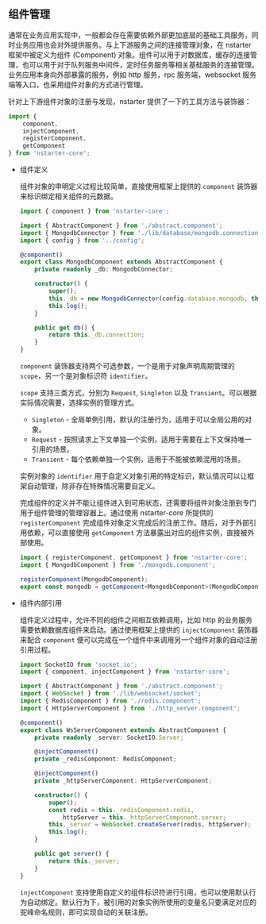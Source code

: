 ## 组件管理

通常在业务应用实现中，一般都会存在需要依赖外部更加底层的基础工具服务，同时业务应用也会对外提供服务。与上下游服务之间的连接管理对象，在 nstarter 框架中被定义为组件 (Component) 对象。组件可以用于对数据库，缓存的连接管理，也可以用于对于队列服务中间件，定时任务服务等相关基础服务的连接管理。业务应用本身向外部暴露的服务，例如 http 服务，rpc 服务端，websocket 服务端等入口，也采用组件对象的方式进行管理。

针对上下游组件对象的注册与发现，nstarter 提供了一下的工具方法与装饰器：

```typescript
import {
    component,
    injectComponent,
    registerComponent,
    getComponent
} from 'nstarter-core';
```

* 组件定义

  组件对象的申明定义过程比较简单，直接使用框架上提供的 `component` 装饰器来标识绑定相关组件的元数据。

  ```typescript
  import { component } from 'nstarter-core';

  import { AbstractComponent } from './abstract.component';
  import { MongodbConnector } from './lib/database/mongodb.connection';
  import { config } from '../config';
  
  @component()
  export class MongodbComponent extends AbstractComponent {
      private readonly _db: MongodbConnector;
  
      constructor() {
          super();
          this._db = new MongodbConnector(config.database.mongodb, this.  _name);
          this.log();
      }
  
      public get db() {
          return this._db.connection;
      }
  }
  ```

  `component` 装饰器支持两个可选参数，一个是用于对象声明周期管理的 `scope`，另一个是对象标识符 `identifier`。
  
  `scope` 支持三类方式，分别为 `Request`, `Singleton` 以及 `Transient`。可以根据实际情况需要，选择实例的管理方式。
 
    * `Singleton` - 全局单例引用，默认的注册行为，适用于可以全局公用的对象。
    * `Request` - 按照请求上下文单独一个实例，适用于需要在上下文保持唯一引用的场景。
    * `Transient` - 每个依赖单独一个实例，适用于不能被依赖混用的场景。

  实例对象的 `identifier` 用于自定义对象引用的特定标识，默认情况可以让框架自动管理，除非存在特殊情况需要自定义。

  完成组件的定义并不能让组件进入到可用状态，还需要将组件对象注册到专门用于组件管理的管理容器上。通过使用 nstarter-core 所提供的 `registerComponent` 完成组件对象定义完成后的注册工作。随后，对于外部引用依赖，可以直接使用 `getComponent` 方法暴露出对应的组件实例，直接被外部使用。

  ```typescript
  import { registerComponent, getComponent } from 'nstarter-core';
  import { MongodbComponent } from './mongodb.component';

  registerComponent(MongodbComponent);
  export const mongodb = getComponent<MongodbComponent>(MongodbComponent).db;
  ```

* 组件内部引用

  组件定义过程中，允许不同的组件之间相互依赖调用，比如 http 的业务服务需要依赖数据库组件来启动。通过使用框架上提供的 `injectComponent` 装饰器来配合 `component` 便可以完成在一个组件中来调用另一个组件对象的自动注册引用过程。

  ```typescript
  import SocketIO from 'socket.io';
  import { component, injectComponent } from 'nstarter-core';
  
  import { AbstractComponent } from './abstract.component';
  import { WebSocket } from './lib/websocket/socket';
  import { RedisComponent } from './redis.component';
  import { HttpServerComponent } from './http_server.component';
  
  @component()
  export class WsServerComponent extends AbstractComponent {
      private readonly _server: SocketIO.Server;
  
      @injectComponent()
      private _redisComponent: RedisComponent;
  
      @injectComponent()
      private _httpServerComponent: HttpServerComponent;
  
      constructor() {
          super();
          const redis = this._redisComponent.redis,
              httpServer = this._httpServerComponent.server;
          this._server = WebSocket.createServer(redis, httpServer);
          this.log();
      }
  
      public get server() {
          return this._server;
      }
  }
  ```

  `injectComponent` 支持使用自定义的组件标识符进行引用，也可以使用默认行为自动绑定。默认行为下，被引用的对象实例所使用的变量名只要满足对应的驼峰命名规则，即可实现自动的关联注册。
